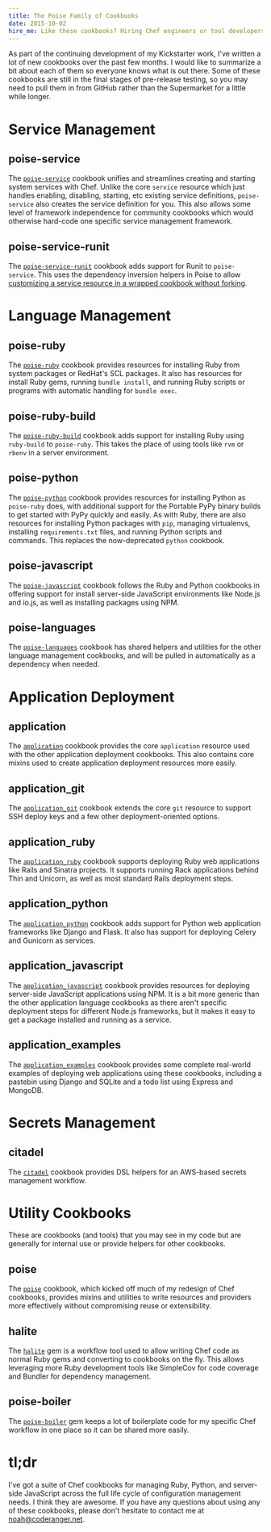 ```yaml
---
title: The Poise Family of Cookbooks
date: 2015-10-02
hire_me: Like these cookbooks? Hiring Chef engineers or tool developers? I'm looking for a new team! Check out my <a href="/looking-for-group/">Looking for Group</a> post for details.
---
```


As part of the continuing development of my Kickstarter work, I've written a
lot of new cookbooks over the past few months. I would like to summarize a bit
about each of them so everyone knows what is out there. Some of these cookbooks
are still in the final stages of pre-release testing, so you may need to pull
them in from GitHub rather than the Supermarket for a little while longer.

# Service Management

## poise-service

The [`poise-service`](https://github.com/poise/poise-service) cookbook unifies
and streamlines creating and starting system services with Chef. Unlike the core
`service` resource which just handles enabling, disabling, starting, etc
existing service definitions, `poise-service` also creates the service
definition for you. This also allows some level of framework independence for
community cookbooks which would otherwise hard-code one specific service
management framework.

## poise-service-runit

The [`poise-service-runit`](https://github.com/poise/poise-service-runit)
cookbook adds support for Runit to `poise-service`. This uses the dependency
inversion helpers in Poise to allow [customizing a service resource in a wrapped
cookbook without forking](https://github.com/poise/poise-service#service-options).


# Language Management

## poise-ruby

The [`poise-ruby`](https://github.com/poise/poise-ruby) cookbook provides
resources for installing Ruby from system packages or RedHat's SCL packages.
It also has resources for install Ruby gems, running `bundle install`, and
running Ruby scripts or programs with automatic handling for `bundle exec`.

## poise-ruby-build

The [`poise-ruby-build`](https://github.com/poise/poise-ruby-build) cookbook
adds support for installing Ruby using `ruby-build` to `poise-ruby`. This takes
the place of using tools like `rvm` or `rbenv` in a server environment.

## poise-python

The [`poise-python`](https://github.com/poise/poise-python) cookbook provides
resources for installing Python as `poise-ruby` does, with additional support
for the Portable PyPy binary builds to get started with PyPy quickly and easily.
As with Ruby, there are also resources for installing Python packages with `pip`,
managing virtualenvs, installing `requirements.txt` files, and running Python
scripts and commands. This replaces the now-deprecated `python` cookbook.

## poise-javascript

The [`poise-javascript`](https://github.com/poise/poise-javascript) cookbook
follows the Ruby and Python cookbooks in offering support for install
server-side JavaScript environments like Node.js and io.js, as well as installing
packages using NPM.

## poise-languages

The [`poise-languages`](https://github.com/poise/poise-languages) cookbook has
shared helpers and utilities for the other language management cookbooks, and
will be pulled in automatically as a dependency when needed.


# Application Deployment

## application

The [`application`](https://github.com/poise/application) cookbook provides the
core `application` resource used with the other application deployment cookbooks.
This also contains core mixins used to create application deployment resources
more easily.

## application_git

The [`application_git`](https://github.com/poise/application_git) cookbook
extends the core `git` resource to support SSH deploy keys and a few other
deployment-oriented options.

## application_ruby

The [`application_ruby`](https://github.com/poise/application_ruby) cookbook
supports deploying Ruby web applications like Rails and Sinatra projects. It
supports running Rack applications behind Thin and Unicorn, as well as most
standard Rails deployment steps.

## application_python

The [`application_python`](https://github.com/poise/application_python) cookbook
adds support for Python web application frameworks like Django and Flask. It
also has support for deploying Celery and Gunicorn as services.

## application_javascript

The [`application_javascript`](https://github.com/poise/application_javascript)
cookbook provides resources for deploying server-side JavaScript applications
using NPM. It is a bit more generic than the other application language cookbooks
as there aren't specific deployment steps for different Node.js frameworks, but
it makes it easy to get a package installed and running as a service.

## application_examples

The [`application_examples`](https://github.com/poise/application_examples)
cookbook provides some complete real-world examples of deploying web
applications using these cookbooks, including a pastebin using Django and SQLite
and a todo list using Express and MongoDB.


# Secrets Management

## citadel

The [`citadel`](https://github.com/poise/citadel) cookbook provides DSL
helpers for an AWS-based secrets management workflow.


# Utility Cookbooks

These are cookbooks (and tools) that you may see in my code but are generally
for internal use or provide helpers for other cookbooks.

## poise

The [`poise`](https://github.com/poise/poise) cookbook, which kicked off much of
my redesign of Chef cookbooks, provides mixins and utilities to write resources
and providers more effectively without compromising reuse or extensibility.

## halite

The [`halite`](https://github.com/poise/halite) gem is a workflow tool used to
allow writing Chef code as normal Ruby gems and converting to cookbooks on the
fly. This allows leveraging more Ruby development tools like SimpleCov for code
coverage and Bundler for dependency management.

## poise-boiler

The [`poise-boiler`](https://github.com/poise/poise-boiler) gem keeps a lot of
boilerplate code for my specific Chef workflow in one place so it can be shared
more easily.


# tl;dr

I've got a suite of Chef cookbooks for managing Ruby, Python, and server-side
JavaScript across the full life cycle of configuration management needs. I think they are
awesome. If you have any questions about using any of these cookbooks, please
don't hesitate to contact me at <a href="&#x6d;&#97;&#x69;&#108;&#x74;&#111;&#x3a;&#110;&#111;&#x61;&#104;&#x40;&#x63;&#x6f;&#x64;&#101;&#114;&#x61;&#110;&#103;&#101;&#x72;&#46;&#110;&#x65;&#x74;" title="Email">&#110;&#x6f;&#97;&#x68;&#x40;&#x63;&#111;&#100;&#101;&#x72;&#x61;&#x6e;&#x67;&#x65;&#114;&#46;&#110;&#x65;&#x74;</a>.
